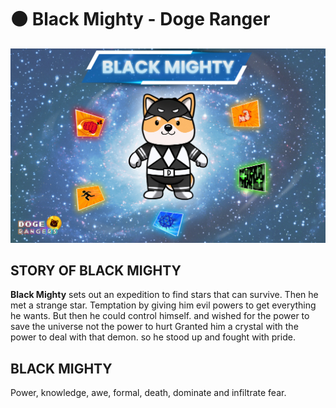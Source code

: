 # ⚫ Black Mighty - Doge Ranger

![](../.gitbook/assets/black-mighty.jpg)

## STORY OF BLACK MIGHTY

**Black Mighty** sets out an expedition to find stars that can survive. Then he met a strange star. Temptation by giving him evil powers to get everything he wants. But then he could control himself. and wished for the power to save the universe not the power to hurt Granted him a crystal with the power to deal with that demon. so he stood up and fought with pride.

## BLACK MIGHTY

Power, knowledge, awe, formal, death, dominate and infiltrate fear.
